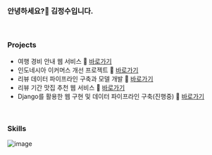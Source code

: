 ### 안녕하세요?👋 김정수입니다.

<br>

### Projects
- 여행 경비 안내 웹 서비스 🔗 [바로가기](https://github.com/KIMJEONGSU/travel_web)
- 인도네시아 이커머스 개선 프로젝트 🔗 [바로가기](https://github.com/KIMJEONGSU/js_portfolio/tree/main/ecommerce)
- 리뷰 데이터 파이프라인 구축과 모델 개발 🔗 [바로가기](https://github.com/KIMJEONGSU/musinsa_pipeline)
- 리뷰 기간 맛집 추천 웹 서비스 🔗 [바로가기](https://github.com/KIMJEONGSU/js_portfolio/tree/main/restaurant)
- Django를 활용한 웹 구현 및 데이터 파이프라인 구축(진행중) 🔗 [바로가기](https://github.com/KIMJEONGSU/pipeline)

<br>

### Skills 
![image](https://github.com/KIMJEONGSU/KIMJEONGSU/assets/23291338/0ad2e7d2-1454-4bfb-8c6f-04c8c03347bc)


<!--https://simpleicons.org/?q=flask-->

